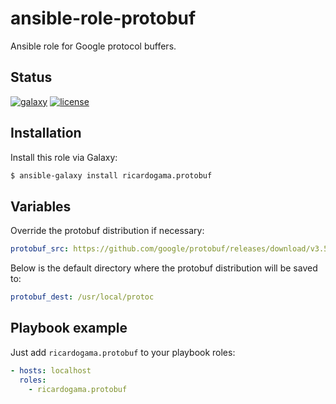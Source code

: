 # ansible-role-protobuf

Ansible role for Google protocol buffers.

## Status

[![galaxy](https://img.shields.io/ansible/role/24647.svg?style=for-the-badge)](https://galaxy.ansible.com/ricardogama/protobuf/) [![license](https://img.shields.io/badge/license-MIT-blue.svg?style=for-the-badge)](https://raw.githubusercontent.com/ricardogama/ansible-role-protobuf/master/LICENSE)

## Installation

Install this role via Galaxy:

```sh
$ ansible-galaxy install ricardogama.protobuf
```

## Variables

Override the protobuf distribution if necessary:

```yaml
protobuf_src: https://github.com/google/protobuf/releases/download/v3.5.1/protoc-3.5.1-linux-x86_64.tar.gz
```

Below is the default directory where the protobuf distribution will be saved to:

```yaml
protobuf_dest: /usr/local/protoc
```

## Playbook example

Just add `ricardogama.protobuf` to your playbook roles:

```yaml
- hosts: localhost
  roles:
    - ricardogama.protobuf
```
